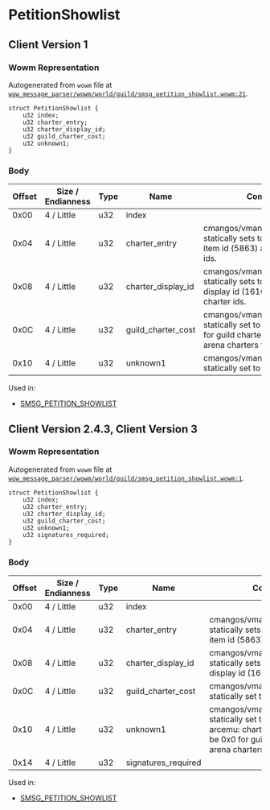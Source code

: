 # PetitionShowlist

## Client Version 1

### Wowm Representation

Autogenerated from `wowm` file at [`wow_message_parser/wowm/world/guild/smsg_petition_showlist.wowm:21`](https://github.com/gtker/wow_messages/tree/main/wow_message_parser/wowm/world/guild/smsg_petition_showlist.wowm#L21).
```rust,ignore
struct PetitionShowlist {
    u32 index;
    u32 charter_entry;
    u32 charter_display_id;
    u32 guild_charter_cost;
    u32 unknown1;
}
```
### Body

| Offset | Size / Endianness | Type | Name | Comment |
| ------ | ----------------- | ---- | ---- | ------- |
| 0x00 | 4 / Little | u32 | index |  |
| 0x04 | 4 / Little | u32 | charter_entry | cmangos/vmangos/mangoszero: statically sets to guild charter item id (5863) and arena charter ids. |
| 0x08 | 4 / Little | u32 | charter_display_id | cmangos/vmangos/mangoszero: statically sets to guild charter display id (16161) and arena charter ids. |
| 0x0C | 4 / Little | u32 | guild_charter_cost | cmangos/vmangos/mangoszero: statically set to 1000 (10 silver) for guild charters and the cost of arena charters for that. |
| 0x10 | 4 / Little | u32 | unknown1 | cmangos/vmangos/mangoszero: statically set to 1 |


Used in:
* [SMSG_PETITION_SHOWLIST](smsg_petition_showlist.md)

## Client Version 2.4.3, Client Version 3

### Wowm Representation

Autogenerated from `wowm` file at [`wow_message_parser/wowm/world/guild/smsg_petition_showlist.wowm:1`](https://github.com/gtker/wow_messages/tree/main/wow_message_parser/wowm/world/guild/smsg_petition_showlist.wowm#L1).
```rust,ignore
struct PetitionShowlist {
    u32 index;
    u32 charter_entry;
    u32 charter_display_id;
    u32 guild_charter_cost;
    u32 unknown1;
    u32 signatures_required;
}
```
### Body

| Offset | Size / Endianness | Type | Name | Comment |
| ------ | ----------------- | ---- | ---- | ------- |
| 0x00 | 4 / Little | u32 | index |  |
| 0x04 | 4 / Little | u32 | charter_entry | cmangos/vmangos/mangoszero: statically sets to guild charter item id (5863). |
| 0x08 | 4 / Little | u32 | charter_display_id | cmangos/vmangos/mangoszero: statically sets to guild charter display id (16161). |
| 0x0C | 4 / Little | u32 | guild_charter_cost | cmangos/vmangos/mangoszero: statically set to 1000 (10 silver). |
| 0x10 | 4 / Little | u32 | unknown1 | cmangos/vmangos/mangoszero: statically set to 1<br/>arcemu: charter type? seems to be 0x0 for guilds and 0x1 for arena charters |
| 0x14 | 4 / Little | u32 | signatures_required |  |


Used in:
* [SMSG_PETITION_SHOWLIST](smsg_petition_showlist.md)

